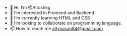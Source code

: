 - 👋 Hi, I’m @Altoshkg
- 👀 I’m interested in Frontend and Backend.
- 🌱 I’m currently learning HTML and CSS
- 💞️ I’m looking to collaborate on programming language.
- 📫 How to reach me altynasan84@gmail.com

<!---
Altoshkg/Altoshkg is a ✨ special ✨ repository because its `README.md` (this file) appears on your GitHub profile.
You can click the Preview link to take a look at your changes.
--->
